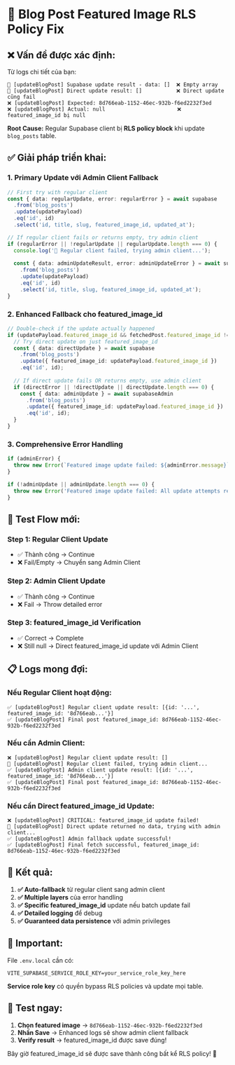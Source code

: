 # 🔧 Blog Post Featured Image RLS Policy Fix

## ❌ **Vấn đề được xác định:**

Từ logs chi tiết của bạn:

```
🔄 [updateBlogPost] Supabase update result - data: []  ❌ Empty array 
🔄 [updateBlogPost] Direct update result: []           ❌ Direct update cũng fail
❌ [updateBlogPost] Expected: 8d766eab-1152-46ec-932b-f6ed2232f3ed
❌ [updateBlogPost] Actual: null                       ❌ featured_image_id bị null
```

**Root Cause:** Regular Supabase client bị **RLS policy block** khi update `blog_posts` table.

## ✅ **Giải pháp triển khai:**

### 1. **Primary Update với Admin Client Fallback**
```typescript
// First try with regular client
const { data: regularUpdate, error: regularError } = await supabase
  .from('blog_posts')
  .update(updatePayload)
  .eq('id', id)
  .select('id, title, slug, featured_image_id, updated_at');

// If regular client fails or returns empty, try admin client
if (regularError || !regularUpdate || regularUpdate.length === 0) {
  console.log('🔄 Regular client failed, trying admin client...');
  
  const { data: adminUpdateResult, error: adminUpdateError } = await supabaseAdmin
    .from('blog_posts')
    .update(updatePayload)
    .eq('id', id)
    .select('id, title, slug, featured_image_id, updated_at');
}
```

### 2. **Enhanced Fallback cho featured_image_id**
```typescript
// Double-check if the update actually happened
if (updatePayload.featured_image_id && fetchedPost.featured_image_id !== updatePayload.featured_image_id) {
  // Try direct update on just featured_image_id
  const { data: directUpdate } = await supabase
    .from('blog_posts')
    .update({ featured_image_id: updatePayload.featured_image_id })
    .eq('id', id);
    
  // If direct update fails OR returns empty, use admin client
  if (directError || !directUpdate || directUpdate.length === 0) {
    const { data: adminUpdate } = await supabaseAdmin
      .from('blog_posts') 
      .update({ featured_image_id: updatePayload.featured_image_id })
      .eq('id', id);
  }
}
```

### 3. **Comprehensive Error Handling**
```typescript
if (adminError) {
  throw new Error(`Featured image update failed: ${adminError.message}`);
}

if (!adminUpdate || adminUpdate.length === 0) {
  throw new Error('Featured image update failed: All update attempts returned no data');
}
```

## 🧪 **Test Flow mới:**

### **Step 1:** Regular Client Update
- ✅ Thành công → Continue  
- ❌ Fail/Empty → Chuyển sang Admin Client

### **Step 2:** Admin Client Update  
- ✅ Thành công → Continue
- ❌ Fail → Throw detailed error

### **Step 3:** featured_image_id Verification
- ✅ Correct → Complete
- ❌ Still null → Direct featured_image_id update với Admin Client

## 📋 **Logs mong đợi:**

### **Nếu Regular Client hoạt động:**
```
✅ [updateBlogPost] Regular client update result: [{id: '...', featured_image_id: '8d766eab...'}]
✅ [updateBlogPost] Final post featured_image_id: 8d766eab-1152-46ec-932b-f6ed2232f3ed
```

### **Nếu cần Admin Client:**
```
❌ [updateBlogPost] Regular client update result: []
🔄 [updateBlogPost] Regular client failed, trying admin client...
✅ [updateBlogPost] Admin client update result: [{id: '...', featured_image_id: '8d766eab...'}]
✅ [updateBlogPost] Final post featured_image_id: 8d766eab-1152-46ec-932b-f6ed2232f3ed
```

### **Nếu cần Direct featured_image_id Update:**
```
❌ [updateBlogPost] CRITICAL: featured_image_id update failed!
🔄 [updateBlogPost] Direct update returned no data, trying with admin client...
✅ [updateBlogPost] Admin fallback update successful!
✅ [updateBlogPost] Final fetch successful, featured_image_id: 8d766eab-1152-46ec-932b-f6ed2232f3ed
```

## 🎯 **Kết quả:**

1. **✅ Auto-fallback** từ regular client sang admin client
2. **✅ Multiple layers** của error handling
3. **✅ Specific featured_image_id** update nếu batch update fail
4. **✅ Detailed logging** để debug
5. **✅ Guaranteed data persistence** với admin privileges

## 🚨 **Important:**

File `.env.local` cần có:
```env
VITE_SUPABASE_SERVICE_ROLE_KEY=your_service_role_key_here
```

**Service role key** có quyền bypass RLS policies và update mọi table.

## 🎉 **Test ngay:**

1. **Chọn featured image** → `8d766eab-1152-46ec-932b-f6ed2232f3ed`
2. **Nhấn Save** → Enhanced logs sẽ show admin client fallback
3. **Verify result** → featured_image_id được save đúng! 

Bây giờ featured_image_id sẽ được save thành công bất kể RLS policy! 🚀